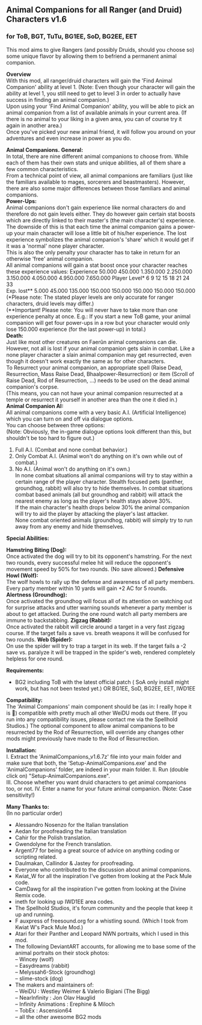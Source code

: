 ## Animal Companions for all Ranger (and Druid) Characters v1.6
### for ToB, BGT, TuTu, BG1EE, SoD, BG2EE, EET

This mod aims to give Rangers (and possibly Druids, should you choose so) some unique flavor by
allowing them to befriend a permanent animal companion.

**Overview**  
With this mod, all ranger/druid characters will gain the 'Find Animal Companion' ability at level 1.
(Note: Even though your character will gain the ability at level 1, you still need to get to level 3 in order to
actually have success in finding an animal companion.)  
Upon using your 'Find Animal Companion' ability, you will be able to pick an animal companion
from a list of available animals in your current area. (If there is no animal to your liking in a given
area, you can of course try it again in another area.)  
Once you've picked your new animal friend, it will follow you around on your adventures and even
increase in power as you do.  
  
**Animal Companions.**
**General:**  
In total, there are nine different animal companions to choose from.
While each of them has their own stats and unique abilities, all of them share a few common
characteristics.  
From a technical point of view, all animal companions are familiars (just like the familiars available
to mages, sorcerers and beastmasters). However, there are also some major differences between
those familiars and animal companions.  
**Power-Ups:**  
Animal companions don't gain experience like normal characters do and therefore do not gain levels
either. They do however gain certain stat boosts which are directly linked to their master's (the main
character's) experience.  
The downside of this is that each time the animal companion gains a power-up your main character
will lose a little bit of his/her experience. The lost experience symbolizes the animal companion's
'share' which it would get if it was a 'normal' none player character.  
This is also the only penalty your character has to take in return for an otherwise 'free' animal
companion.  
All animal companions will gain a stat boost once your character reaches these experience values:
Experience 50.000 450.000 1.350.000 2.250.000 3.150.000 4.050.000 4.950.000 7.650.000
Player Level* 6 9 12 15 18 21 24 33  
Exp. lost** 5.000 45.000 135.000 150.000 150.000 150.000 150.000 150.000
(*Please note: The stated player levels are only accurate for ranger characters, druid levels may differ.)  
(**Important! Please note: You will never have to take more than one experience penalty at once. E.g.: If you
start a new ToB game, your animal companion will get four power-ups in a row but your character would only
lose 150.000 experience (for the last power-up) in total.)  
**Death:**  
Just like most other creatures on Faerûn animal companions can die.  
However, not all is lost if your animal companion gets slain in combat. Like a none player
character a slain animal companion may get resurrected, even though it doesn't work exactly the
same as for other characters.  
To Resurrect your animal companion, an appropriate spell (Raise Dead, Resurrection, Mass Raise
Dead, Bhaalpower-Resurrection) or item (Scroll of Raise Dead, Rod of Resurrection, ...) needs to be
used on the dead animal companion's corpse.  
(This means, you can not have your animal companion resurrected at a temple or resurrect it
yourself in another area than the one it died in.)  
**Animal Companion AI:**  
All animal companions come with a very basic A.I. (Artificial Intelligence) which you can turn on
and off via dialogue options.  
You can choose between three options:  
(Note: Obviously, the in-game dialogue options look different than this, but shouldn't be too hard to figure out.)
1. Full A.I. (Combat and none combat behavior.)  
2. Only Combat A.I. (Animal won't do anything on it's own while out of combat.)  
3. No A.I. (Animal won't do anything on it's own.)  
In none combat situations all animal companions will try to stay within a certain range of the player
character. Stealth focused pets (panther, groundhog, rabbit) will also try to hide themselves.
In combat situations combat based animals (all but groundhog and rabbit) will attack the nearest
enemy as long as the player's health stays above 30%.  
If the main character's health drops below 30% the animal companion will try to aid the player by
attacking the player's last attacker.  
None combat oriented animals (groundhog, rabbit) will simply try to run away from any enemy and
hide themselves.  
  
**Special Abilities:**

**Hamstring Biting (Dog):**  
Once activated the dog will try to bit its opponent's hamstring.
For the next two rounds, every successful melee hit will reduce the opponent's movement speed by
50% for two rounds. (No save allowed.)
**Defensive Howl (Wolf):**  
The wolf howls to rally up the defense and awareness of all party members.
Every party member within 10 yards will gain +2 AC for 5 rounds.  
**Alertness (Groundhog):**  
Once activated the groundhog will focus all of its attention on watching out for surprise attacks and
utter warning sounds whenever a party member is about to get attacked.
During the one round watch all party members are immune to backstabbing.
**Zigzag (Rabbit):**  
Once activated the rabbit will circle around a target in a very fast zigzag course. If the target fails a
save vs. breath weapons it will be confused for two rounds.
**Web (Spider):**  
On use the spider will try to trap a target in its web. If the target fails a -2 save vs. paralyze it will be
trapped in the spider's web, rendered completely helpless for one round. 
  
**Requirements:**  
- BG2 including ToB with the latest official patch ( SoA only install might work, but has not been
tested yet.) OR BG1EE, SoD, BG2EE, EET, IWD1EE
  
**Compatibility:**  
The 'Animal Companions' main component should be (as in: I really hope it is ) compatible with
pretty much all other WeiDU mods out there.
(If you run into any compatibility issues, please contact me via the Spellhold Studios.)
The optional component to allow animal companions to be resurrected by the Rod of Resurrection,
will override any changes other mods might previously have made to the Rod of Resurrection.  

**Installation:**  
I. Extract the 'AnimalCompanions_v1.6.7z' file into your main folder and make sure that both, the
'Setup-AnimalCompanions.exe' and the 'AnimalCompanions' folder, are indeed in your main folder.
II. Run (double click on) "Setup-AnimalCompanions.exe".  
III. Choose whether you want druid characters to get animal companions too, or not.
IV. Enter a name for your future animal companion. (Note: Case sensitivity!)
  
**Many Thanks to:**  
(In no particular order)  
- Alessandro Nosenzo for the Italian translation  
- Aedan for proofreading the Italian translation  
- Cahir for the Polish translation.  
- Gwendolyne for the French translation.  
- Argent77 for being a great source of advice on anything coding or scripting related.  
- Daulmakan, Callindor & Jastey for proofreading.  
- Everyone who contributed to the discussion about animal companions.  
- Kwiat_W for all the inspiration I've gotten from looking at the Pack Mule code.  
- CamDawg for all the inspiration I've gotten from looking at the Divine Remix code.  
- ineth for looking up IWD1EE area codes.  
- The Spellhold Studios, it's forum community and the people that keep it up and running.  
- F auxpress of freesound.org for a whistling sound. (Which I took from Kwiat W's Pack Mule Mod.)  
- Atari for their Panther and Leopard NWN portraits, which I used in this mod.  
- The following DeviantART accounts, for allowing me to base some of the animal portraits on their
stock photos:  
– Wincey (wolf)  
– Easydreams (rabbit)  
– Melyssah6-Stock (groundhog)  
– slime-stock (dog)  
- The makers and maintainers of:  
– WeiDU : Westley Weimer & Valerio Bigiani (The Bigg)  
– NearInfinity : Jon Olav Hauglid  
– Infinity Animations : Erephine & Miloch  
– TobEx : Ascension64  
– all the other awesome BG2 mods  
